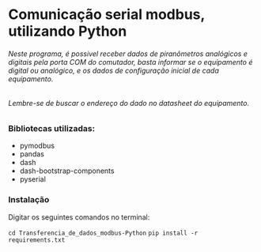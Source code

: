 # Comunicação serial modbus, utilizando Python

###### Neste programa, é possivel receber dados de piranômetros analógicos e digitais pela porta COM do comutador, basta informar se o equipamento é digital ou analógico, e os dados de configuração inicial de cada equipamento.
###### Lembre-se de buscar o endereço do dado no datasheet do equipamento.


### Bibliotecas utilizadas:
 * pymodbus
 * pandas
 * dash
 * dash-bootstrap-components
 * pyserial

### Instalação
Digitar os seguintes comandos no terminal:

` cd Transferencia_de_dados_modbus-Python `
` pip install -r requirements.txt ` 